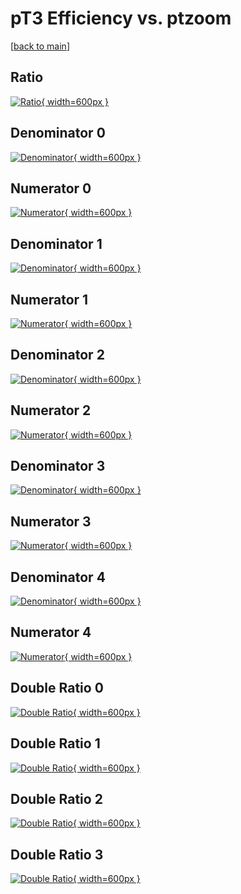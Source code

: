 # pT3 Efficiency vs. ptzoom

[[back to main](./)]



## Ratio

[![Ratio](../mtv/var/pT3_xtr_0_-1_eff_ptzoom.png){ width=600px }](../mtv/var/pT3_xtr_0_-1_eff_ptzoom.pdf)

## Denominator 0

[![Denominator](../mtv/den/pT3_xtr_0_-1_eff_ptzoom_den0.png){ width=600px }](../mtv/den/pT3_xtr_0_-1_eff_ptzoom_den0.pdf)

## Numerator 0

[![Numerator](../mtv/num/pT3_xtr_0_-1_eff_ptzoom_num0.png){ width=600px }](../mtv/num/pT3_xtr_0_-1_eff_ptzoom_num0.pdf)

## Denominator 1

[![Denominator](../mtv/den/pT3_xtr_0_-1_eff_ptzoom_den1.png){ width=600px }](../mtv/den/pT3_xtr_0_-1_eff_ptzoom_den1.pdf)

## Numerator 1

[![Numerator](../mtv/num/pT3_xtr_0_-1_eff_ptzoom_num1.png){ width=600px }](../mtv/num/pT3_xtr_0_-1_eff_ptzoom_num1.pdf)

## Denominator 2

[![Denominator](../mtv/den/pT3_xtr_0_-1_eff_ptzoom_den2.png){ width=600px }](../mtv/den/pT3_xtr_0_-1_eff_ptzoom_den2.pdf)

## Numerator 2

[![Numerator](../mtv/num/pT3_xtr_0_-1_eff_ptzoom_num2.png){ width=600px }](../mtv/num/pT3_xtr_0_-1_eff_ptzoom_num2.pdf)

## Denominator 3

[![Denominator](../mtv/den/pT3_xtr_0_-1_eff_ptzoom_den3.png){ width=600px }](../mtv/den/pT3_xtr_0_-1_eff_ptzoom_den3.pdf)

## Numerator 3

[![Numerator](../mtv/num/pT3_xtr_0_-1_eff_ptzoom_num3.png){ width=600px }](../mtv/num/pT3_xtr_0_-1_eff_ptzoom_num3.pdf)

## Denominator 4

[![Denominator](../mtv/den/pT3_xtr_0_-1_eff_ptzoom_den4.png){ width=600px }](../mtv/den/pT3_xtr_0_-1_eff_ptzoom_den4.pdf)

## Numerator 4

[![Numerator](../mtv/num/pT3_xtr_0_-1_eff_ptzoom_num4.png){ width=600px }](../mtv/num/pT3_xtr_0_-1_eff_ptzoom_num4.pdf)

## Double Ratio 0

[![Double Ratio](../mtv/ratio/pT3_xtr_0_-1_eff_ptzoom_ratio0.png){ width=600px }](../mtv/ratio/pT3_xtr_0_-1_eff_ptzoom_ratio0.pdf)

## Double Ratio 1

[![Double Ratio](../mtv/ratio/pT3_xtr_0_-1_eff_ptzoom_ratio1.png){ width=600px }](../mtv/ratio/pT3_xtr_0_-1_eff_ptzoom_ratio1.pdf)

## Double Ratio 2

[![Double Ratio](../mtv/ratio/pT3_xtr_0_-1_eff_ptzoom_ratio2.png){ width=600px }](../mtv/ratio/pT3_xtr_0_-1_eff_ptzoom_ratio2.pdf)

## Double Ratio 3

[![Double Ratio](../mtv/ratio/pT3_xtr_0_-1_eff_ptzoom_ratio3.png){ width=600px }](../mtv/ratio/pT3_xtr_0_-1_eff_ptzoom_ratio3.pdf)

